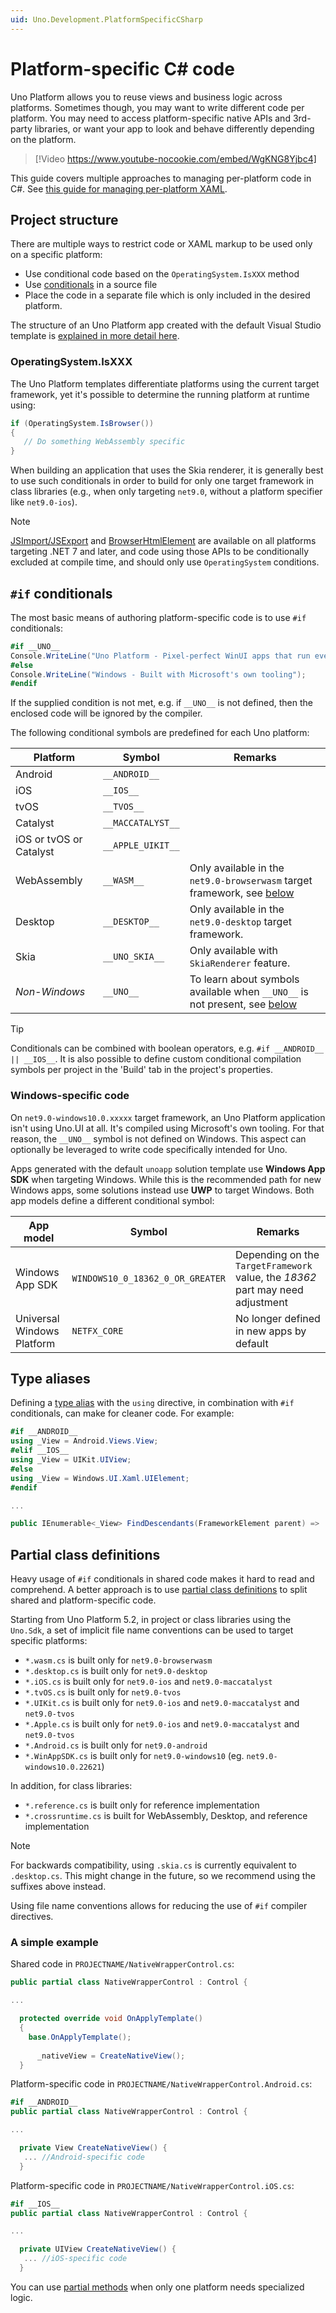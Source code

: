 ```yaml
---
uid: Uno.Development.PlatformSpecificCSharp
---
```


# Platform-specific C# code

Uno Platform allows you to reuse views and business logic across platforms. Sometimes though, you may want to write different code per platform. You may need to access platform-specific native APIs and 3rd-party libraries, or want your app to look and behave differently depending on the platform.

> [!Video https://www.youtube-nocookie.com/embed/WgKNG8Yjbc4]

This guide covers multiple approaches to managing per-platform code in C#. See [this guide for managing per-platform XAML](xref:Uno.Development.PlatformSpecificXaml).

## Project structure

There are multiple ways to restrict code or XAML markup to be used only on a specific platform:

* Use conditional code based on the `OperatingSystem.IsXXX` method
* Use [conditionals](https://learn.microsoft.com/dotnet/csharp/language-reference/preprocessor-directives/preprocessor-if) in a source file
* Place the code in a separate file which is only included in the desired platform.

The structure of an Uno Platform app created with the default Visual Studio template is [explained in more detail here](xref:Uno.Development.AppStructure).

### OperatingSystem.IsXXX

The Uno Platform templates differentiate platforms using the current target framework, yet it's possible to determine the running platform at runtime using:

```csharp
if (OperatingSystem.IsBrowser())
{
   // Do something WebAssembly specific
}
```

When building an application that uses the Skia renderer, it is generally best to use such conditionals in order to build for only one target framework in class libraries (e.g., when only targeting `net9.0`, without a platform specifier like `net9.0-ios`).

> [!NOTE]
> [JSImport/JSExport](xref:Uno.Wasm.Bootstrap.JSInterop) and [BrowserHtmlElement](xref:Uno.Interop.WasmJavaScript1) are available on all platforms targeting .NET 7 and later, and code using those APIs to be conditionally excluded at compile time, and should only use `OperatingSystem` conditions.

## `#if` conditionals

The most basic means of authoring platform-specific code is to use `#if` conditionals:

```csharp
#if __UNO__
Console.WriteLine("Uno Platform - Pixel-perfect WinUI apps that run everywhere");
#else
Console.WriteLine("Windows - Built with Microsoft's own tooling");
#endif
```

If the supplied condition is not met, e.g. if `__UNO__` is not defined, then the enclosed code will be ignored by the compiler.

The following conditional symbols are predefined for each Uno platform:

| Platform        | Symbol             | Remarks |
| --------------- | ------------------ | ------- |
| Android         | `__ANDROID__`      | |
| iOS             | `__IOS__`          | |
| tvOS            | `__TVOS__`         | |
| Catalyst        | `__MACCATALYST__`  | |
| iOS or tvOS or Catalyst | `__APPLE_UIKIT__` | |
| WebAssembly     | `__WASM__`         | Only available in the `net9.0-browserwasm` target framework, see [below](xref:Uno.Development.PlatformSpecificCSharp#webassembly-considerations) |
| Desktop         | `__DESKTOP__`      | Only available in the `net9.0-desktop` target framework. |
| Skia            | `__UNO_SKIA__`     | Only available with `SkiaRenderer` feature. |
| _Non-Windows_   | `__UNO__`          | To learn about symbols available when `__UNO__` is not present, see [below](xref:Uno.Development.PlatformSpecificCSharp#windows-specific-code) |

> [!TIP]
> Conditionals can be combined with boolean operators, e.g. `#if __ANDROID__ || __IOS__`. It is also possible to define custom conditional compilation symbols per project in the 'Build' tab in the project's properties.

### Windows-specific code

On `net9.0-windows10.0.xxxxx` target framework, an Uno Platform application isn't using Uno.UI at all. It's compiled using Microsoft's own tooling. For that reason, the `__UNO__` symbol is not defined on Windows. This aspect can optionally be leveraged to write code specifically intended for Uno.

Apps generated with the default `unoapp` solution template use **Windows App SDK** when targeting Windows. While this is the recommended path for new Windows apps, some solutions instead use **UWP** to target Windows. Both app models define a different conditional symbol:

| App model   | Symbol        | Remarks       |
| ----------- | ------------- | ------------- |
| Windows App SDK | `WINDOWS10_0_18362_0_OR_GREATER`  | Depending on the `TargetFramework` value, the _18362_ part may need adjustment |
| Universal Windows Platform         | `NETFX_CORE`  | No longer defined in new apps by default |

## Type aliases

Defining a [type alias](https://learn.microsoft.com/dotnet/csharp/language-reference/keywords/using-directive) with the `using` directive, in combination with `#if` conditionals, can make for cleaner code. For example:

```csharp
#if __ANDROID__
using _View = Android.Views.View;
#elif __IOS__
using _View = UIKit.UIView;
#else
using _View = Windows.UI.Xaml.UIElement;
#endif

...

public IEnumerable<_View> FindDescendants(FrameworkElement parent) => ...
```

## Partial class definitions

Heavy usage of `#if` conditionals in shared code makes it hard to read and comprehend. A better approach is to use [partial class definitions](https://learn.microsoft.com/dotnet/csharp/programming-guide/classes-and-structs/partial-classes-and-methods) to split shared and platform-specific code.

Starting from Uno Platform 5.2, in project or class libraries using the `Uno.Sdk`, a set of implicit file name conventions can be used to target specific platforms:

* `*.wasm.cs` is built only for `net9.0-browserwasm`
* `*.desktop.cs` is built only for `net9.0-desktop`
* `*.iOS.cs` is built only for `net9.0-ios` and `net9.0-maccatalyst`
* `*.tvOS.cs` is built only for `net9.0-tvos`
* `*.UIKit.cs` is built only for `net9.0-ios` and `net9.0-maccatalyst` and `net9.0-tvos`
* `*.Apple.cs` is built only for `net9.0-ios` and `net9.0-maccatalyst` and `net9.0-tvos`
* `*.Android.cs` is built only for `net9.0-android`
* `*.WinAppSDK.cs` is built only for `net9.0-windows10` (eg. `net9.0-windows10.0.22621`)

In addition, for class libraries:

* `*.reference.cs` is built only for reference implementation
* `*.crossruntime.cs` is built for WebAssembly, Desktop, and reference implementation

> [!NOTE]
> For backwards compatibility, using `.skia.cs` is currently equivalent to `.desktop.cs`. This might change in the future, so we recommend using the suffixes above instead.

Using file name conventions allows for reducing the use of `#if` compiler directives.

### A simple example

Shared code in `PROJECTNAME/NativeWrapperControl.cs`:

```csharp
public partial class NativeWrapperControl : Control {

...

  protected override void OnApplyTemplate()
  {
    base.OnApplyTemplate();
   
      _nativeView = CreateNativeView();
  }
```

Platform-specific code in `PROJECTNAME/NativeWrapperControl.Android.cs`:

```csharp
#if __ANDROID__
public partial class NativeWrapperControl : Control {

...

  private View CreateNativeView() {
   ... //Android-specific code
  }
```

Platform-specific code in `PROJECTNAME/NativeWrapperControl.iOS.cs`:

```csharp
#if __IOS__
public partial class NativeWrapperControl : Control {

...

  private UIView CreateNativeView() {
   ... //iOS-specific code
  }
```

You can use [partial methods](https://learn.microsoft.com/dotnet/csharp/programming-guide/classes-and-structs/partial-classes-and-methods#partial-methods) when only one platform needs specialized logic.
